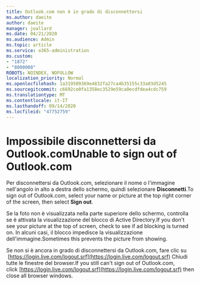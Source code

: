 ```yaml
---
title: Outlook.com non è in grado di disconnettersi
ms.author: daeite
author: daeite
manager: joallard
ms.date: 04/21/2020
ms.audience: Admin
ms.topic: article
ms.service: o365-administration
ms.custom:
- "1872"
- "8000008"
ROBOTS: NOINDEX, NOFOLLOW
localization_priority: Normal
ms.openlocfilehash: 1a319509369e4832fa27ca4b35155c33a03d5245
ms.sourcegitcommit: c6692ce0fa1358ec3529e59ca0ecdfdea4cdc759
ms.translationtype: MT
ms.contentlocale: it-IT
ms.lasthandoff: 09/14/2020
ms.locfileid: "47752759"
---
```

# <a name="unable-to-sign-out-of-outlookcom"></a><span data-ttu-id="ebc6e-102">Impossibile disconnettersi da Outlook.com</span><span class="sxs-lookup"><span data-stu-id="ebc6e-102">Unable to sign out of Outlook.com</span></span>

<span data-ttu-id="ebc6e-103">Per disconnettersi da Outlook.com, selezionare il nome o l'immagine nell'angolo in alto a destra dello schermo, quindi selezionare **Disconnetti**.</span><span class="sxs-lookup"><span data-stu-id="ebc6e-103">To sign out of Outlook.com, select your name or picture at the top right corner of the screen, then select **Sign out**.</span></span>

<span data-ttu-id="ebc6e-104">Se la foto non è visualizzata nella parte superiore dello schermo, controlla se è attivata la visualizzazione del blocco di Active Directory.</span><span class="sxs-lookup"><span data-stu-id="ebc6e-104">If you don't see your picture at the top of screen, check to see if ad blocking is turned on.</span></span> <span data-ttu-id="ebc6e-105">In alcuni casi, il blocco impedisce la visualizzazione dell'immagine.</span><span class="sxs-lookup"><span data-stu-id="ebc6e-105">Sometimes this prevents the picture from showing.</span></span>

<span data-ttu-id="ebc6e-106">Se non si è ancora in grado di disconnettersi da Outlook.com, fare clic su  [https://login.live.com/logout.srf](https://login.live.com/logout.srf) Chiudi tutte le finestre del browser.</span><span class="sxs-lookup"><span data-stu-id="ebc6e-106">If you still can't sign out of Outlook.com, click [https://login.live.com/logout.srf](https://login.live.com/logout.srf) then close all browser windows.</span></span>